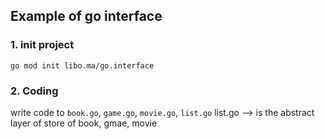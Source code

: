 
## Example of go interface

### 1. init project

    go mod init libo.ma/go.interface

### 2. Coding
write code to `book.go`, `game.go`, `movie.go`, `list.go`
list.go --> is the abstract layer of store of book, gmae, movie

